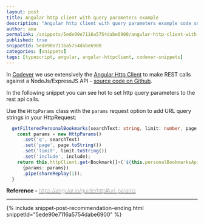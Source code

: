 ```yaml
---
layout: post
title: Angular http client with query parameters example
description: "Angular http client with query parameters example code snippet"
author: ama
permalink: /snippets/5ede90e7116a5754dabe6900/angular-http-client-with-query-parameters-example
published: true
snippetId: 5ede90e7116a5754dabe6900
categories: [snippets]
tags: [typescript, angular, angular-httpclient, codever-snippets]
---
```


In [Codever](https://www.codever.land) we use extensively the [Angular Http Client](https://angular.io/guide/http)
to make REST calls against a NodeJs/ExpressJS API - [source code on Github](https://github.com/codeverland/codever).

In the following snippet you can see hot to set http query parameters to the rest api calls.

 Use the `HttpParams` class with the `params` request option to add URL query strings in your HttpRequest:

```typescript
  getFilteredPersonalBookmarks(searchText: string, limit: number, page: number, userId: string, include: string): Observable<Bookmark[]> {
    const params = new HttpParams()
      .set('q', searchText)
      .set('page', page.toString())
      .set('limit', limit.toString())
      .set('include', include);
    return this.httpClient.get<Bookmark[]>(`${this.personalBookmarksApiBaseUrl}/${userId}/bookmarks`,
      {params: params})
      .pipe(shareReplay(1));
  }

```

<span style="font-size: 0.9rem">
  <strong>Reference - </strong>
  <a href="https://angular.io/guide/http#url-params" target="_blank" style="font-weight: lighter">
     https://angular.io/guide/http#url-params
  </a>
</span>

<hr/>


 {% include snippet-post-recommendation-ending.html snippetId="5ede90e7116a5754dabe6900" %}

